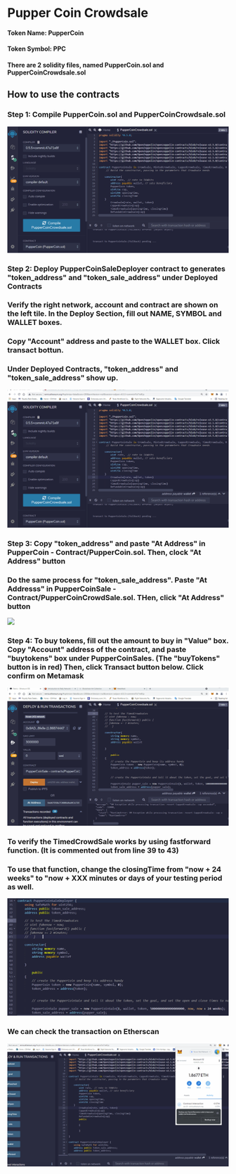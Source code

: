 # Pupper Coin Crowdsale
#### Token Name: PupperCoin
#### Token Symbol: PPC
#### There are 2 solidity files, named PupperCoin.sol and PupperCoinCrowdsale.sol
## How to use the contracts
### Step 1: Compile PupperCoin.sol and PupperCoinCrowdsale.sol
![](images/Step1.gif)
### Step 2: Deploy PupperCoinSaleDeployer contract to generates "token_address" and "token_sale_address" under Deployed Contracts
### Verify the right network, account and contract are shown on the left tile. In the Deploy Section, fill out NAME, SYMBOL and WALLET boxes. 
### Copy "Account" address and paste to the WALLET box. Click transact bottun.
### Under Deployed Contracts, "token_address" and "token_sale_address" show up.
![](images/Step2.gif)
### Step 3: Copy "token_address" and paste "At Address" in PupperCoin - Contract/PupperCoin.sol. Then, clock "At Address" button
### Do the same process for "token_sale_address". Paste "At Addresss" in PupperCoinSale - Contract/PupperCoinCrowdSale.sol. THen, click "At Address" button
![](images/Step3.gif)
### Step 4: To buy tokens, fill out the amount to buy in "Value" box. Copy "Account" address of the contract, and paste "buytokens" box under PupperCoinSales. (The "buyTokens" button is in red) Then, click Transact button below. Click confirm on Metamask
![](images/Step4.gif) 

### To verify the TimedCrowdSale works by using fastforward function. (It is commented out from line 39 to 43) 
### To use that function, change the closingTime from "now + 24 weeks" to "now + XXX minutes or days of your testing period as well. 
![](images/fastforward.PNG)
### We can check the transaction on Etherscan 
![](images/Etherscan.gif)

